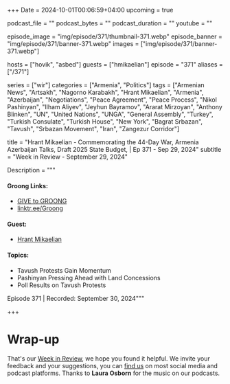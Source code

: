 +++
Date = 2024-10-01T00:06:59+04:00
upcoming = true

podcast_file = ""
podcast_bytes = ""
podcast_duration = ""
youtube = ""

episode_image = "img/episode/371/thumbnail-371.webp"
episode_banner = "img/episode/371/banner-371.webp"
images = ["img/episode/371/banner-371.webp"]

hosts = ["hovik", "asbed"]
guests = ["hmikaelian"]
episode = "371"
aliases = ["/371"]

series = ["wir"]
categories = ["Armenia", "Politics"]
tags = ["Armenian News", "Artsakh", "Nagorno Karabakh", "Hrant Mikaelian", "Armenia", "Azerbaijan", "Negotiations", "Peace Agreement", "Peace Process", "Nikol Pashinyan", "Ilham Aliyev", "Jeyhun Bayramov", "Ararat Mirzoyan", "Anthony Blinken", "UN", "United Nations", "UNGA", "General Assembly", "Turkey", "Turkish Consulate", "Turkish House", "New York", "Bagrat Srbazan", "Tavush", "Srbazan Movement", "Iran", "Zangezur Corridor"]

title = "Hrant Mikaelian - Commemorating the 44-Day War, Armenia Azerbaijan Talks, Draft 2025 State Budget,  | Ep 371 - Sep 29, 2024"
subtitle = "Week in Review - September 29, 2024"

Description = """

#### Groong Links:
* [GIVE to GROONG](https://podcasts.groong.org/donate)
* [linktr.ee/Groong](https://linktr.ee/groong)

#### Guest:
* [Hrant Mikaelian](/guest/hmikaelian)

#### Topics:
* Tavush Protests Gain Momentum
* Pashinyan Pressing Ahead with Land Concessions
* Poll Results on Tavush Protests

Episode 371 | Recorded: September 30, 2024"""

+++



# Wrap-up

That's our [Week in Review](https://podcasts.groong.org/), we hope you found it helpful. We invite your feedback and your suggestions, you can [find us](https://linktr.ee/groong) on most social media and podcast platforms.
Thanks to __Laura Osborn__ for the music on our podcasts.
